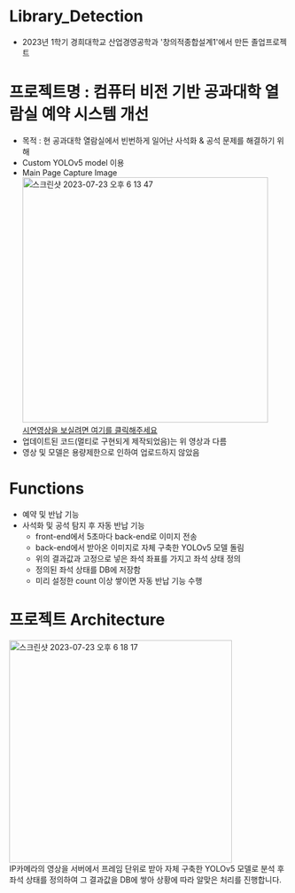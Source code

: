 # Library_Detection
- 2023년 1학기 경희대학교 산업경영공학과 '창의적종합설계1'에서 만든 졸업프로젝트

# 프로젝트명 : 컴퓨터 비전 기반 공과대학 열람실 예약 시스템 개선
- 목적 : 현 공과대학 열람실에서 빈번하게 일어난 사석화 & 공석 문제를 해결하기 위해
- Custom YOLOv5 model 이용
- Main Page Capture Image<br>
<img width="443" alt="스크린샷 2023-07-23 오후 6 13 47" src="https://github.com/kkh0331/Library_Detection/assets/99806443/3e2b1503-3265-4009-87f2-54dce86ed426"><br>
[시연영상을 보실려면 여기를 클릭해주세요](https://youtu.be/Vsal5Zp8qE0)
- 업데이트된 코드(멀티로 구현되게 제작되었음)는 위 영상과 다름
- 영상 및 모델은 용량제한으로 인하여 업로드하지 않았음

# Functions
- 예약 및 반납 기능
- 사석화 및 공석 탐지 후 자동 반납 기능
  - front-end에서 5초마다 back-end로 이미지 전송
  - back-end에서 받아온 이미지로 자체 구축한 YOLOv5 모델 돌림
  - 위의 결과값과 고정으로 넣은 좌석 좌표를 가지고 좌석 상태 정의
  - 정의된 좌석 상태를 DB에 저장함
  - 미리 설정한 count 이상 쌓이면 자동 반납 기능 수행

# 프로젝트 Architecture
<img width="402" alt="스크린샷 2023-07-23 오후 6 18 17" src="https://github.com/kkh0331/Library_Detection/assets/99806443/8c66314e-da8c-4e78-bcf2-139df0f28485"><br>
IP카메라의 영상을 서버에서 프레임 단위로 받아 자체 구축한 YOLOv5 모델로 분석 후 좌석 상태를 정의하여 그 결과값을 DB에 쌓아 상황에 따라 알맞은 처리를 진행합니다.
